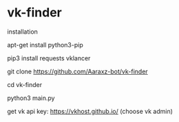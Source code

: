 # vk-finder

installation



apt-get install python3-pip

pip3 install requests vklancer

git clone https://github.com/Aaraxz-bot/vk-finder

cd vk-finder

python3 main.py


get vk api key: https://vkhost.github.io/ (choose vk admin)
